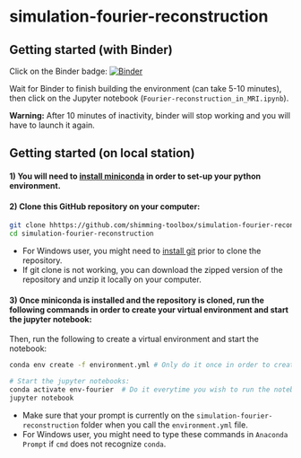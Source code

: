 # simulation-fourier-reconstruction

## Getting started (with Binder)

Click on the Binder badge:
[![Binder](https://mybinder.org/badge_logo.svg)](https://mybinder.org/v2/gh/shimming-toolbox/simulation-fourier-reconstruction/gc/jupyter-notebook)

Wait for Binder to finish building the environment (can take 5-10 minutes), then click on the Jupyter notebook (`Fourier-reconstruction_in_MRI.ipynb`).

**Warning:** After 10 minutes of inactivity, binder will stop working and you will have to launch it again.

## Getting started (on local station)

#### 1) You will need to [install miniconda](https://docs.conda.io/en/latest/miniconda.html) in order to set-up your python environment.

#### 2) Clone this GitHub repository on your computer:
```bash
git clone hhttps://github.com/shimming-toolbox/simulation-fourier-reconstruction.git
cd simulation-fourier-reconstruction
```
- For Windows user, you might need to [install git](https://git-scm.com/downloads) prior to clone the repository.
- If git clone is not working, you can download the zipped version of the repository and unzip it locally on your computer.

#### 3) Once miniconda is installed and the repository is cloned, run the following commands in order to create your virtual environment and start the jupyter notebook:

Then, run the following to create a virtual environment and start the notebook:

```bash
conda env create -f environment.yml # Only do it once in order to create the environment (might take a few minutes)

# Start the jupyter notebooks:
conda activate env-fourier  # Do it everytime you wish to run the notebook
jupyter notebook  
```

- Make sure that your prompt is currently on the `simulation-fourier-reconstruction` folder when you call the `environment.yml` file.
- For Windows user, you might need to type these commands in `Anaconda Prompt` if `cmd` does not recognize `conda`.

